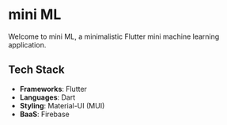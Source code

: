 # mini ML
Welcome to mini ML, a minimalistic Flutter mini machine learning application.

## Tech Stack
- **Frameworks**: Flutter
- **Languages**: Dart
- **Styling**: Material-UI (MUI)
- **BaaS**: Firebase
